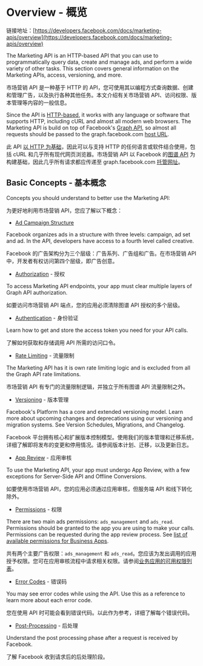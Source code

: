 # Overview - 概览

链接地址：[https://developers.facebook.com/docs/marketing-apis/overview](https://developers.facebook.com/docs/marketing-apis/overview)

The Marketing API is an HTTP-based API that you can use to programmatically query data, create and manage ads, and perform a wide variety of other tasks. This section covers general information on the Marketing APIs, access, versioning, and more.

市场营销 API 是一种基于 HTTP 的 API，您可使用其以编程方式查询数据、创建和管理广告，以及执行各种其他任务。本文介绍有关市场营销 API、访问权限、版本管理等内容的一般信息。

Since the API is [HTTP-based](https://developers.facebook.com/docs/graph-api/overview#http-1-1), it works with any language or software that supports HTTP, including cURL and almost all modern web browsers. The Marketing API is build on top of Facebook's [Graph API](https://developers.facebook.com/docs/graph-api), so almost all requests should be passed to the graph.facebook.com [host URL](https://developers.facebook.com/docs/graph-api/overview#host-url).

此 API [以 HTTP 为基础](https://developers.facebook.com/docs/graph-api/overview#http-1-1)，因此可以与支持 HTTP 的任何语言或软件结合使用，包括 cURL 和几乎所有现代网页浏览器。市场营销 API 以 Facebook 的[图谱 API](https://developers.facebook.com/docs/graph-api) 为构建基础，因此几乎所有请求都应传递至 graph.facebook.com [托管网址](https://developers.facebook.com/docs/graph-api/overview#host-url)。

## Basic Concepts - 基本概念

Concepts you should understand to better use the Marketing API:

为更好地利用市场营销 API，您应了解以下概念：

- [Ad Campaign Structure](https://developers.facebook.com/docs/marketing-api/campaign-structure)

Facebook organizes ads in a structure with three levels: campaign, ad set and ad. In the API, developers have access to a fourth level called creative.

Facebook 的广告架构分为三个层级：广告系列、广告组和广告。在市场营销 API 中，开发者有权访问第四个层级，即广告创意。

- [Authorization](https://developers.facebook.com/docs/marketing-api/overview/authorization) - 授权

To access Marketing API endpoints, your app must clear multiple layers of Graph API authorization.

如要访问市场营销 API 端点，您的应用必须清除图谱 API 授权的多个层级。

- [Authentication](https://developers.facebook.com/docs/marketing-apis/overview/authentication) - 身份验证

Learn how to get and store the access token you need for your API calls.

了解如何获取和存储调用 API 所需的访问口令。

- [Rate Limiting](https://developers.facebook.com/docs/marketing-apis/rate-limiting) - 流量限制

The Marketing API has it is own rate limiting logic and is excluded from all the Graph API rate limitations.

市场营销 API 有专门的流量限制逻辑，并独立于所有图谱 API 流量限制之外。

- [Versioning](https://developers.facebook.com/docs/marketing-api/versions) - 版本管理

Facebook's Platform has a core and extended versioning model. Learn more about upcoming changes and deprecations using our versioning and migration systems. See Version Schedules, Migrations, and Changelog.

Facebook 平台拥有核心和扩展版本控制模型。使用我们的版本管理和迁移系统，详细了解即将发布的变更和停用情况。请参阅版本计划、迁移，以及更新日志。

- [App Review](https://developers.facebook.com/docs/app-review) - 应用审核

To use the Marketing API, your app must undergo App Review, with a few exceptions for Server-Side API and Offline Conversions.

如要使用市场营销 API，您的应用必须通过应用审核，但服务端 API 和线下转化除外。

- [Permissions](https://developers.facebook.com/docs/marketing-api/overview/authorization#access_token) - 权限

There are two main ads permissions: `ads_management` and `ads_read`. Permissions should be granted to the app you are using to make your calls. Permissions can be requested during the app review process. See [list of available permissions for Business Apps](https://developers.facebook.com/docs/development/create-an-app/app-dashboard/app-types#available-permissions).

共有两个主要广告权限：`ads_management` 和 `ads_read`。您应该为发出调用的应用授予权限。您可在应用审核流程中请求相关权限。请参阅[业务应用的可用权限列表](https://developers.facebook.com/docs/development/create-an-app/app-dashboard/app-types#available-permissions)。

- [Error Codes](https://developers.facebook.com/docs/marketing-api/error-reference) - 错误码

You may see error codes while using the API. Use this as a reference to learn more about each error code.

您在使用 API 时可能会看到错误代码。以此作为参考，详细了解每个错误代码。

- [Post-Processing](https://developers.facebook.com/docs/marketing-api/using-the-api/post-processing) - 后处理

Understand the post processing phase after a request is received by Facebook.

了解 Facebook 收到请求后的后处理阶段。